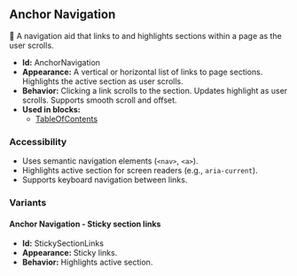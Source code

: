 ## Anchor Navigation
🔗 A navigation aid that links to and highlights sections within a page as the user scrolls.
- **Id:** AnchorNavigation
- **Appearance:** A vertical or horizontal list of links to page sections. Highlights the active section as user scrolls.
- **Behavior:** Clicking a link scrolls to the section. Updates highlight as user scrolls. Supports smooth scroll and offset.
- **Used in blocks:**
  - [TableOfContents](../blocks/TableOfContents.md)
### Accessibility
- Uses semantic navigation elements (`<nav>`, `<a>`).
- Highlights active section for screen readers (e.g., `aria-current`).
- Supports keyboard navigation between links.

### Variants
#### Anchor Navigation - **Sticky section links**
- **Id:** StickySectionLinks
- **Appearance:** Sticky links.
- **Behavior:** Highlights active section.
